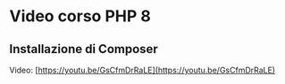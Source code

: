 # Video corso PHP 8

## Installazione di Composer

Video: [https://youtu.be/GsCfmDrRaLE](https://youtu.be/GsCfmDrRaLE)
